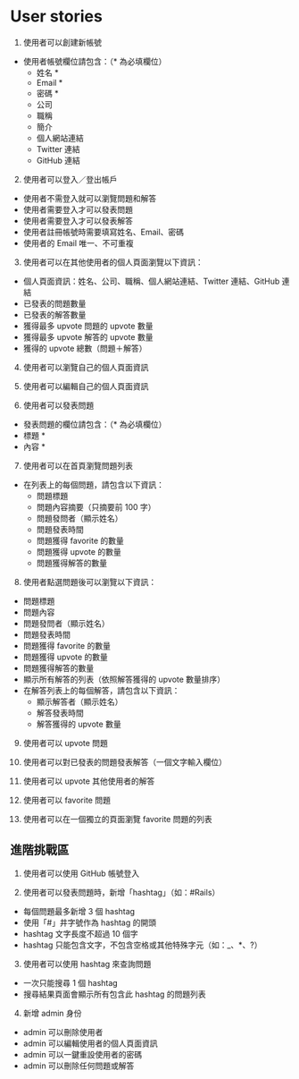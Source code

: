 # User stories

1. 使用者可以創建新帳號
  * 使用者帳號欄位請包含：（* 為必填欄位）
    * 姓名 *
    * Email *
    * 密碼 *
    * 公司
    * 職稱
    * 簡介
    * 個人網站連結
    * Twitter 連結
    * GitHub 連結

2. 使用者可以登入／登出帳戶
  * 使用者不需登入就可以瀏覽問題和解答
  * 使用者需要登入才可以發表問題
  * 使用者需要登入才可以發表解答
  * 使用者註冊帳號時需要填寫姓名、Email、密碼
  * 使用者的 Email 唯一、不可重複

3. 使用者可以在其他使用者的個人頁面瀏覽以下資訊：
  * 個人頁面資訊：姓名、公司、職稱、個人網站連結、Twitter 連結、GitHub 連結
  * 已發表的問題數量
  * 已發表的解答數量
  * 獲得最多 upvote 問題的 upvote 數量
  * 獲得最多 upvote 解答的 upvote 數量
  * 獲得的 upvote 總數（問題＋解答）

4. 使用者可以瀏覽自己的個人頁面資訊

5. 使用者可以編輯自己的個人頁面資訊

6. 使用者可以發表問題
  * 發表問題的欄位請包含：（* 為必填欄位）
  * 標題 *
  * 內容 *

7. 使用者可以在首頁瀏覽問題列表
  * 在列表上的每個問題，請包含以下資訊：
    * 問題標題
    * 問題內容摘要（只摘要前 100 字）
    * 問題發問者（顯示姓名）
    * 問題發表時間
    * 問題獲得 favorite 的數量
    * 問題獲得 upvote 的數量
    * 問題獲得解答的數量

8. 使用者點選問題後可以瀏覽以下資訊：
  * 問題標題
  * 問題內容
  * 問題發問者（顯示姓名）
  * 問題發表時間
  * 問題獲得 favorite 的數量
  * 問題獲得 upvote 的數量
  * 問題獲得解答的數量
  * 顯示所有解答的列表（依照解答獲得的 upvote 數量排序）
  * 在解答列表上的每個解答，請包含以下資訊：
    * 顯示解答者（顯示姓名）
    * 解答發表時間
    * 解答獲得的 upvote 數量

9. 使用者可以 upvote 問題

10. 使用者可以對已發表的問題發表解答（一個文字輸入欄位）

11. 使用者可以 upvote 其他使用者的解答

12. 使用者可以 favorite 問題

13. 使用者可以在一個獨立的頁面瀏覽 favorite 問題的列表

## 進階挑戰區

1. 使用者可以使用 GitHub 帳號登入

2. 使用者可以發表問題時，新增「hashtag」（如：#Rails）
  * 每個問題最多新增 3 個 hashtag
  * 使用「#」井字號作為 hashtag 的開頭
  * hashtag 文字長度不超過 10 個字
  * hashtag 只能包含文字，不包含空格或其他特殊字元（如：_、*、?）

3. 使用者可以使用 hashtag 來查詢問題
  * 一次只能搜尋 1 個 hashtag
  * 搜尋結果頁面會顯示所有包含此 hashtag 的問題列表

4. 新增 admin 身份
  * admin 可以刪除使用者
  * admin 可以編輯使用者的個人頁面資訊
  * admin 可以一鍵重設使用者的密碼
  * admin 可以刪除任何問題或解答
